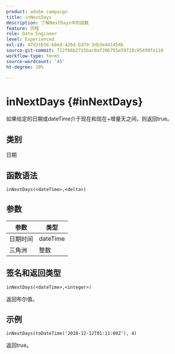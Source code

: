 ```yaml
---
product: adobe campaign
title: inNextDays
description: 了解NextDays中的函数
feature: 历程
role: Data Engineer
level: Experienced
exl-id: 47d31b56-b0ed-426d-bd79-3db3e441454b
source-git-commit: 712f66b2715bac0af206755e59728c95499fa110
workflow-type: tm+mt
source-wordcount: '45'
ht-degree: 20%

---
```


# inNextDays {#inNextDays}

如果给定的日期或dateTime介于现在和现在+增量天之间，则返回true。

## 类别

日期

## 函数语法

`inNextDays(<dateTime>,<delta>)`

## 参数

| 参数 | 类型 |
|-----------|------------------|
| 日期时间 | dateTime |
| 三角洲 | 整数 |

## 签名和返回类型

`inNextDays(<dateTime>,<integer>)`

返回布尔值。

## 示例

`inNextDays(toDateTime('2010-12-12T01:11:00Z'), 4)`

返回true。
